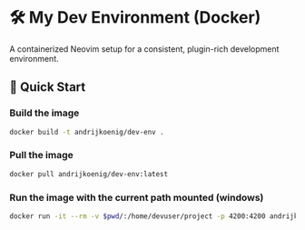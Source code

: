 # 🛠 My Dev Environment (Docker)

A containerized Neovim setup for a consistent, plugin-rich development environment.

## 🚀 Quick Start

### Build the image
```bash
docker build -t andrijkoenig/dev-env .
```

### Pull the image
```bash
docker pull andrijkoenig/dev-env:latest
```

### Run the image with the current path mounted (windows)
```bash
docker run -it --rm -v $pwd/:/home/devuser/project -p 4200:4200 andrijkoenig/dev-env:lates
```